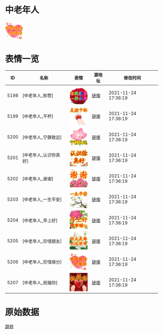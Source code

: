 # 中老年人

<img src="./cover.png" height="60" alt="cover" />

# 表情一览

|ID|名称|表情|源地址|修改时间|
|----|----|----|----|----|
|5198|[中老年人_称赞]|<img src="./pic/005198_%5B中老年人_称赞%5D.png" height="60" alt="称赞"/>|[链接](http://i0.hdslb.com/bfs/emote/b2e450f561ee52fca217e944bf9b9663c5783e71.png)|2021-11-24 17:36:19|
|5199|[中老年人_干杯]|<img src="./pic/005199_%5B中老年人_干杯%5D.png" height="60" alt="干杯"/>|[链接](http://i0.hdslb.com/bfs/emote/2db2a4d26c2443f05459d13ebeddbd9c7caf92e6.png)|2021-11-24 17:36:19|
|5200|[中老年人_宁静致远]|<img src="./pic/005200_%5B中老年人_宁静致远%5D.png" height="60" alt="宁静致远"/>|[链接](http://i0.hdslb.com/bfs/emote/36fa0be7aba2536e7153c6466615f4b0f2292c8f.png)|2021-11-24 17:36:19|
|5201|[中老年人_认识你真好]|<img src="./pic/005201_%5B中老年人_认识你真好%5D.png" height="60" alt="认识你真好"/>|[链接](http://i0.hdslb.com/bfs/emote/420a86415ec24a17266735db643fe1226136545a.png)|2021-11-24 17:36:19|
|5202|[中老年人_谢谢]|<img src="./pic/005202_%5B中老年人_谢谢%5D.png" height="60" alt="谢谢"/>|[链接](http://i0.hdslb.com/bfs/emote/79530d460a92da11767a2d224f976e3b3741e883.png)|2021-11-24 17:36:19|
|5203|[中老年人_一生平安]|<img src="./pic/005203_%5B中老年人_一生平安%5D.png" height="60" alt="一生平安"/>|[链接](http://i0.hdslb.com/bfs/emote/c545e0a86b243bd45d235b0ee800545b4b4d9be9.png)|2021-11-24 17:36:19|
|5204|[中老年人_早上好]|<img src="./pic/005204_%5B中老年人_早上好%5D.png" height="60" alt="早上好"/>|[链接](http://i0.hdslb.com/bfs/emote/65477e8f1eeb2a0b2d2067b188d07c20685a5c9f.png)|2021-11-24 17:36:19|
|5205|[中老年人_珍惜朋友]|<img src="./pic/005205_%5B中老年人_珍惜朋友%5D.png" height="60" alt="珍惜朋友"/>|[链接](http://i0.hdslb.com/bfs/emote/68e36cbcca031173d03fa71015255dc512579569.png)|2021-11-24 17:36:19|
|5206|[中老年人_珍惜缘分]|<img src="./pic/005206_%5B中老年人_珍惜缘分%5D.png" height="60" alt="珍惜缘分"/>|[链接](http://i0.hdslb.com/bfs/emote/84ff8d491e6b16ca97efe02f259d48bace4d4a8f.png)|2021-11-24 17:36:19|
|5207|[中老年人_祝福你]|<img src="./pic/005207_%5B中老年人_祝福你%5D.png" height="60" alt="祝福你"/>|[链接](http://i0.hdslb.com/bfs/emote/9d43d33647bc4ee7a5d1bdd54382d75fb0525fdf.png)|2021-11-24 17:36:19|

# 原始数据

[跳转](./raw.json)

